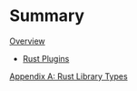 # Summary

[Overview](./overview.md)

- [Rust Plugins](./rust-plugins.md)

[Appendix A: Rust Library Types](./appendix-a.md)

